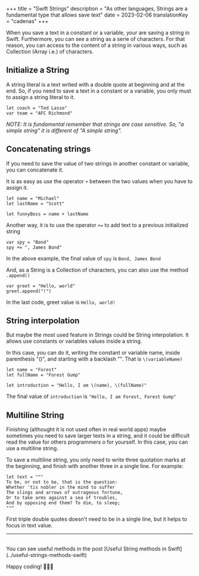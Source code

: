 +++
title = "Swift Strings"
description = "As other languages, Strings are a fundamental type that allows save text"
date = 2023-02-06
translationKey = "cadenas"
+++

When you save a text in a constant or a variable, your are saving a string in Swift. Furthermore, you can see a string as a serie of characters. For that reason, you can access to the content of a string in various ways, such as Collection (Array i.e.) of characters.

## Initialize a String
A string literal is a text writed with a double quote at beginning and at the end. So, if you need to save a text in a constant or a variable, you only must to assign a string literal to it.

```
let coach = "Ted Lasso"
var team = "AFC Richmond"
```

*NOTE: It is fundamental remember that strings are case sensitive. So, "a simple string" it is different of "A simple string".*

## Concatenating strings
If you need to save the value of two strings in another constant or variable, you can concatenate it.

It is as easy as use the operator `+` between the two values when you have to assign it.

```
let name = "Michael"
let lastName = "Scott"

let funnyBoss = name + lastName
```

Another way, it is to use the operator `+=` to add text to a previous initialized string
```
var spy = "Bond"
spy += ", James Bond"
```
In the above example, the final value of `spy` is `Bond, James Bond`

And, as a String is a Collection of characters, you can also use the method `.append()`
```
var greet = "Hello, world"
greet.append("!")
```
In the last code, greet value is `Hello, world!`

## String interpolation
But maybe the most used feature in Strings could be String interpolation. It allows use constants or variables values inside a string.

In this case, you can do it, writing the constant or variable name, inside parenthesis "()", and starting with a backlash "\". That is `\(variableName)`

```
let name = "Forest"
let fullName = "Forest Gump"

let introduction = "Hello, I am \(name), \(fullName)"
```
The final value of `introduction` is `"Hello, I am Forest, Forest Gump"`

## Multiline String
Finishing (althought it is not used often in real world apps) maybe sometimes you need to save larger texts in a string, and it could be difficult read the value for others programmers o for yourself. In this case, you can use a multiline string. 

To save a multiline string, you only need to write three quotation marks at the beginning, and finish with another three in a single line. For example:

```
let text = """
To be, or not to be, that is the question:
Whether 'tis nobler in the mind to suffer
The slings and arrows of outrageous fortune,
Or to take arms against a sea of troubles,
And by opposing end them? To die, to sleep;
"""
```

First triple double quotes doesn't need to be in a single line, but it helps to focus in text value.

***
<br/>
You can see useful methods in the post [Useful String methods in Swift](../useful-strings-methods-swift)

Happy coding! 👨🏻‍💻
